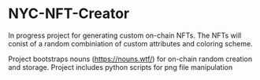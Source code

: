 # NYC-NFT-Creator

In progress project for generating custom on-chain NFTs.  The NFTs will conist of a random combiniation of custom attributes and coloring scheme.  

Project bootstraps nouns (https://nouns.wtf/) for on-chain random creation and storage.
Project includes python scripts for png file manipulation
